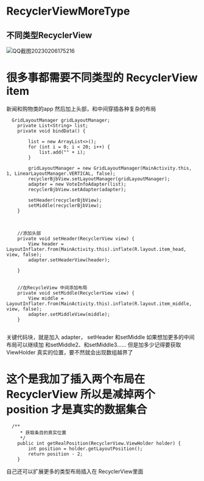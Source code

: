 # RecyclerViewMoreType
## 不同类型RecyclerView

![QQ截图20230206175216](https://user-images.githubusercontent.com/13359093/216940474-4f701a00-f062-4b2e-874a-afec28055735.png)




#  很多事都需要不同类型的 RecyclerView   item

新闻和购物类的app 然后加上头部，和中间穿插各种复杂的布局

```
  GridLayoutManager gridLayoutManager;
    private List<String> list;
    private void bindData() {

        list = new ArrayList<>();
        for (int i = 0; i < 20; i++) {
            list.add("" + i);
        }

        gridLayoutManager = new GridLayoutManager(MainActivity.this, 1, LinearLayoutManager.VERTICAL, false);
        recyclerBjbView.setLayoutManager(gridLayoutManager);
        adapter = new VoteInfoAdapter(list);
        recyclerBjbView.setAdapter(adapter);

        setHeader(recyclerBjbView);
        setMiddle(recyclerBjbView);
    }



    //添加头部
    private void setHeader(RecyclerView view) {
        View header = LayoutInflater.from(MainActivity.this).inflate(R.layout.item_head, view, false);
        adapter.setHeaderView(header);

    }


    //在RecycleView 中间添加布局
    private void setMiddle(RecyclerView view) {
        View middle = LayoutInflater.from(MainActivity.this).inflate(R.layout.item_middle, view, false);
        adapter.setMiddleView(middle);
    }


```

关键代码块，就是加入 adapter， setHeader 和setMiddle  如果想加更多的中间布局可以继续加 和setMiddle2、和setMiddle3......
但是加多少记得要获取 ViewHolder   真实的位置，要不然就会出现数组越界了

# 这个是我加了插入两个布局在 RecyclerView 所以是减掉两个 position  才是真实的数据集合
```
  /**
     * 获取条目的真实位置
     */
    public int getRealPosition(RecyclerView.ViewHolder holder) {
        int position = holder.getLayoutPosition();
        return position - 2;
    }

```

自己还可以扩展更多的类型布局插入在 RecyclerView里面






